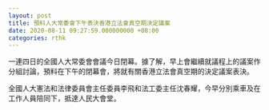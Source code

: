 ```yaml
---
layout: post
title: 預料人大常委會下午表決香港立法會真空期決定議案
date: 2020-08-11 09:27:59.000000000 +08:00
categories: rthk
---
```


一連四日的全國人大常委會會議今日閉幕。據了解，早上會繼續就議程上的議案作分組討論，預料在下午的閉幕會，將就有關香港立法會真空期的決定議案表決。

全國人大憲法和法律委員會主任委員李飛和法工委主任沈春耀，今早分別乘車及在工作人員陪同下，抵達人民大會堂。
